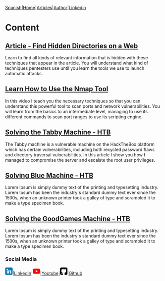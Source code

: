 [Spanish](https://emersontech.github.io/index.html)|[Home](https://emersontech.github.io)|[Articles](https://emersontech.github.io/nav/page1.html)|[Author](https://emersontech.github.io/nav/about.html)|[Linkedin](https://www.linkedin.com/in/emersontech/)

# Content

## [Article - Find Hidden Directories on a Web](https://emersontech.github.io/posts/web-content-enumeration-techniques.html)
Learn to find all kinds of relevant information that is hidden with these techniques that appear in the article. You will understand what kind of techniques pentesters use until you learn the tools we use to launch automatic attacks.

## [Learn How to Use the Nmap Tool](https://emersontech.github.io/posts/find-network-vulnerabilities-tutorial-nmap.html)
In this video I teach you the necessary techniques so that you can understand this powerful tool to scan ports and network vulnerabilities. You will learn from the basics to an intermediate level, managing to use its different commands to scan port ranges to use its scripting engine.

## [Solving the Tabby Machine - HTB](https://emersontech.github.io/posts/tabby-machine-htb.html)
The Tabby machine is a vulnerable machine on the HackTheBox platform which has certain vulnerabilities, including both recycled password flaws and directory traversal vulnerabilities. In this article I show you how I managed to compromise the server and escalate the root user privileges.

## [Solving Blue Machine - HTB](https://emersontech.github.io/posts/blue-machine-htb.html)
Lorem Ipsum is simply dummy text of the printing and typesetting industry. Lorem Ipsum has been the industry's standard dummy text ever since the 1500s, when an unknown printer took a galley of type and scrambled it to make a type specimen book.

## [Solving the GoodGames Machine - HTB](https://emersontech.github.io/posts/goodgames-machine-htb.html)
Lorem Ipsum is simply dummy text of the printing and typesetting industry. Lorem Ipsum has been the industry's standard dummy text ever since the 1500s, when an unknown printer took a galley of type and scrambled it to make a type specimen book.

### Social Media

![img](/img/linkedin.png)|[Linkedin](https://www.linkedin.com/in/emersontech/)|![img](/img/youtube.png)|[Youtube](https://www.youtube.com/channel/UChNTj2xNpEQiliMv-IJbWvQ)|![img](/img/github.png)|[Github](https://github.com/emersontech)